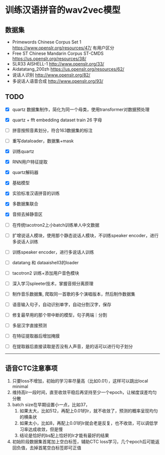 # 训练汉语拼音的wav2vec模型

## 数据集
- Primewords Chinese Corpus Set 1 https://www.openslr.org/resources/47/ 有用户区分
- Free ST Chinese Mandarin Corpus ST-CMDS https://us.openslr.org/resources/38/
- SLR33 AISHELL-1 http://www.openslr.org/33/
- Aidatatang_200zh https://us.openslr.org/resources/62/
- 说话人识别 http://www.openslr.org/82/
- 多说话人语音合成 http://www.openslr.org/93/

## TODO

- [x] quartz 数据集制作，简化为同一个母类，使用transformer对数据预处理
- [x] quartz + fft embedding dataset train 26 字母
- [ ] 拼音按照音素划分，符合163数据集的标注
- [ ] 重写dataloader，数据集+mask
- [x] 训练quartz
- [x] RNN用户特征提取
- [x] quartz解码器
- [x] 基础模型
- [x] 实验标准汉语拼音的训练
- [x] 多数据集联合
- [x] 音频去掉静音区
- [ ] 在传统tacotron2上小batch训练单人中文数据
- [ ] 扩增说话人模块，使用那个静态说话人模块，不训练speaker encoder，进行多说话人训练
- [ ] 训练speaker encoder，进行多说话人训练
- [ ] datatang 和 dataaishell3的loader
- [ ] tacotron2 训练+添加用户音色模块
- [ ] 深入学习spleeter技术，掌握音频分离原理
- [ ] 制作音乐数据集, 爬取同一首歌的多个演唱版本，然后制作数据集
- [ ] 语音输入句子，自动识别单字，自动分割汉字，保存
- [ ] 修复最早用的那个带中断的模型，句子两端｜分割
- [ ] 多层汉字直接预测
- [ ] 在特征提取器后增加掩膜
- [ ] 在提取器后直接读取是否没有人声音，是的话可以进行句子划分



----
## 语音CTC注意事项
1. 只要loss不增加，初始的学习率尽量高（比如0.01），这样可以跳出local minimal
2. 维持高lr一段时间，直至收敛平稳后再坚持至少一个epoch，让梯度误差均匀分散
3. batch size在早期设置小一点，比如37，
   1. 如果太大，比如512，再配上0.01的lr，就不收敛了，预测的概率呈现均匀的横条状
   2. 如果太小，比如8，再配上0.01的lr就会老是反复，也不收敛，可以调低学习率达成收敛，但是慢
   3. 结论是恰好的bs配上恰好的lr才能有最好的结果
4. 初始阶段数据集首尾加上空白标签，辅助CTC loss学习，几个epoch后可能返回负值，去掉首尾空白标签即可正值